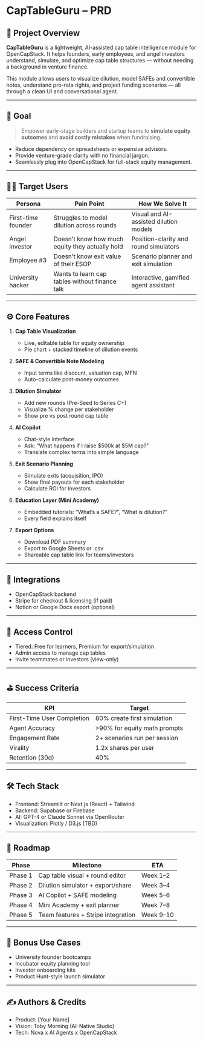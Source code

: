 # CapTableGuru – PRD

## 📌 Project Overview

**CapTableGuru** is a lightweight, AI-assisted cap table intelligence module for OpenCapStack. It helps founders, early employees, and angel investors understand, simulate, and optimize cap table structures — without needing a background in venture finance.

This module allows users to visualize dilution, model SAFEs and convertible notes, understand pro-rata rights, and project funding scenarios — all through a clean UI and conversational agent.

---

## 🧭 Goal

> Empower early-stage builders and startup teams to **simulate equity outcomes** and **avoid costly mistakes** when fundraising.

- Reduce dependency on spreadsheets or expensive advisors.
- Provide venture-grade clarity with no financial jargon.
- Seamlessly plug into OpenCapStack for full-stack equity management.

---

## 🧑‍🎯 Target Users

| Persona         | Pain Point                                       | How We Solve It                          |
|-----------------|--------------------------------------------------|------------------------------------------|
| First-time founder | Struggles to model dilution across rounds      | Visual and AI-assisted dilution models   |
| Angel investor  | Doesn’t know how much equity they actually hold | Position-clarity and round simulators    |
| Employee #3     | Doesn’t know exit value of their ESOP            | Scenario planner and exit simulation     |
| University hacker | Wants to learn cap tables without finance talk | Interactive, gamified agent assistant    |

---

## ⚙️ Core Features

1. **Cap Table Visualization**
   - Live, editable table for equity ownership
   - Pie chart + stacked timeline of dilution events

2. **SAFE & Convertible Note Modeling**
   - Input terms like discount, valuation cap, MFN
   - Auto-calculate post-money outcomes

3. **Dilution Simulator**
   - Add new rounds (Pre-Seed to Series C+)
   - Visualize % change per stakeholder
   - Show pre vs post round cap table

4. **AI Copilot**
   - Chat-style interface
   - Ask: “What happens if I raise $500k at $5M cap?”
   - Translate complex terms into simple language

5. **Exit Scenario Planning**
   - Simulate exits (acquisition, IPO)
   - Show final payouts for each stakeholder
   - Calculate ROI for investors

6. **Education Layer (Mini Academy)**
   - Embedded tutorials: “What’s a SAFE?”, “What is dilution?”
   - Every field explains itself

7. **Export Options**
   - Download PDF summary
   - Export to Google Sheets or .csv
   - Shareable cap table link for teams/investors

---

## 🔌 Integrations

- OpenCapStack backend
- Stripe for checkout & licensing (if paid)
- Notion or Google Docs export (optional)

---

## 🔐 Access Control

- Tiered: Free for learners, Premium for export/simulation
- Admin access to manage cap tables
- Invite teammates or investors (view-only)

---

## ⛳ Success Criteria

| KPI                          | Target                         |
|-----------------------------|--------------------------------|
| First-Time User Completion  | 80% create first simulation    |
| Agent Accuracy               | >90% for equity math prompts   |
| Engagement Rate             | 2+ scenarios run per session   |
| Virality                    | 1.2x shares per user           |
| Retention (30d)             | 40%                            |

---

## 🛠 Tech Stack

- Frontend: Streamlit or Next.js (React) + Tailwind
- Backend: Supabase or Firebase
- AI: GPT-4 or Claude Sonnet via OpenRouter
- Visualization: Plotly / D3.js (TBD)

---

## 🧭 Roadmap

| Phase       | Milestone                                  | ETA         |
|-------------|---------------------------------------------|-------------|
| Phase 1     | Cap table visual + round editor             | Week 1–2    |
| Phase 2     | Dilution simulator + export/share           | Week 3–4    |
| Phase 3     | AI Copilot + SAFE modeling                  | Week 5–6    |
| Phase 4     | Mini Academy + exit planner                 | Week 7–8    |
| Phase 5     | Team features + Stripe integration          | Week 9–10   |

---

## 🧪 Bonus Use Cases

- University founder bootcamps
- Incubator equity planning tool
- Investor onboarding kits
- Product Hunt-style launch simulator

---

## ✍️ Authors & Credits

- Product: [Your Name]
- Vision: Toby Morning (AI-Native Studio)
- Tech: Nova x AI Agents x OpenCapStack
